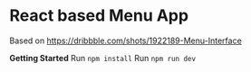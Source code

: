 # React based Menu App
Based on https://dribbble.com/shots/1922189-Menu-Interface


**Getting Started**
Run `npm install`
Run `npm run dev`